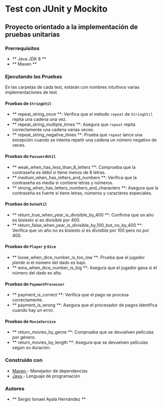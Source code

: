 # Test con JUnit y Mockito

## Proyecto orientado a la implementación de pruebas unitarias

### Prerrequisitos

- ** Java JDK 8 **
- ** Maven **

### Ejecutando las Pruebas

En las carpetas de cada test, estarán con nombres intuitivos varias implementaciones de test.

#### Pruebas de `StringUtil`

- ** repeat_string_once **: Verifica que el método `repeat` de `StringUtil` repita una cadena una vez.
- ** repeat_string_multiple_times **: Asegura que `repeat` repita correctamente una cadena varias veces.
- ** repeat_string_negative_times **: Prueba que `repeat` lance una excepción cuando se intenta repetir una cadena un número negativo de veces.

#### Pruebas de `PasswordUtil`

- ** weak_when_has_less_than_8_letters **: Comprueba que la contraseña es débil si tiene menos de 8 letras.
- ** medium_when_has_letters_and_numbers **: Verifica que la contraseña es media si contiene letras y números.
- ** strong_when_has_letters_numbers_and_characters **: Asegura que la contraseña es fuerte si tiene letras, números y caracteres especiales.

#### Pruebas de `DateUtil`

- ** return_true_when_year_is_divisible_by_400 **: Confirma que un año es bisiesto si es divisible por 400.
- ** return_false_when_year_is_divisible_by_100_but_no_by_400 **: Verifica que un año no es bisiesto si es divisible por 100 pero no por 400.

#### Pruebas de `Player` y `Dice`

- ** loose_when_dice_number_is_too_low **: Prueba que el jugador pierde si el número del dado es bajo.
- ** wins_when_dice_number_is_big **: Asegura que el jugador gana si el número del dado es alto.

#### Pruebas de `PaymentProcessor`

- ** payment_is_correct **: Verifica que el pago se procesa correctamente.
- ** payment_is_wrong **: Asegura que el procesador de pagos identifica cuando hay un error.

#### Pruebas de `MovieService`

- ** return_movies_by_genre **: Comprueba que se devuelven películas por género.
- ** return_movies_by_length **: Asegura que se devuelven películas según su duración.

### Construido con

- [ Maven ](https://maven.apache.org/) - Manejador de dependencias
- [ Java ](https://www.oracle.com/java/technologies/javase/javase-jdk8-downloads.html) - Lenguaje de programación

### Autores

- ** Sergio Ismael Ayala Hernández **
